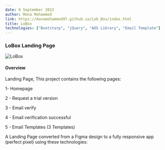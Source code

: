 ```yaml
---
date: 6 September 2023
author: Mona Mohammed
link: https://monamohammed97.github.io/Lob_Box/index.html
title: LoBox
technologies: ["Bootstarp", "jQuery", "AOS Library", "Email Template"]
---
```


### LoBox Landing Page

![LoBox](/images/lobox/profile.PNG)

#### Overview

Landing Page,
This project contains the following pages:

1- Homepage

2 - Request a trial version

3 - Email verify

4 - Email verification successful

5 - Email Templates (3 Templates)

A Landing Page converted from a Figma design to a fully responsive app (perfect pixel) using these technologies:
